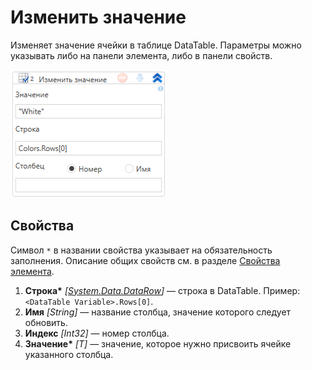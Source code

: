 # Изменить значение

Изменяет значение ячейки в таблице DataTable. Параметры можно указывать либо на панели элемента, либо в панели свойств.

![](<../../../../.gitbook/assets1/WFDataTableUpdateRowItem.png>)


## Свойства
Символ `*` в названии свойства указывает на обязательность заполнения. Описание общих свойств см. в разделе [Свойства элемента](https://docs.primo-rpa.ru/primo-rpa/primo-studio/process/elements#svoistva-elementa).

1. **Строка\*** *[[System.Data.DataRow](https://learn.microsoft.com/ru-ru/dotnet/api/system.data.datarow?view=net-8.0&viewFallbackFrom=net-4.6.1)]* — строка в DataTable. Пример: `<DataTable Variable>.Rows[0]`.
1. **Имя** *[String]* — название столбца, значение которого следует обновить.
1. **Индекс** *[Int32]* — номер столбца.
1. **Значение\*** *[T]* — значение, которое нужно присвоить ячейке указанного столбца.
